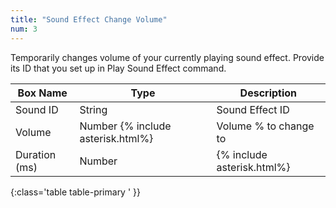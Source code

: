 ```yaml
---
title: "Sound Effect Change Volume"
num: 3
---
```


Temporarily changes volume of your currently playing sound effect. Provide its ID that you set up in Play Sound Effect command.

| Box Name | Type | Description | 
|-------|--------|--------|
|Sound ID|String|Sound Effect ID
|Volume|Number {% include asterisk.html%}|Volume % to change to
|Duration (ms)|Number|{% include asterisk.html%}| For how long to change the volume until it returns to the default volume
{:class='table table-primary ' }} 
